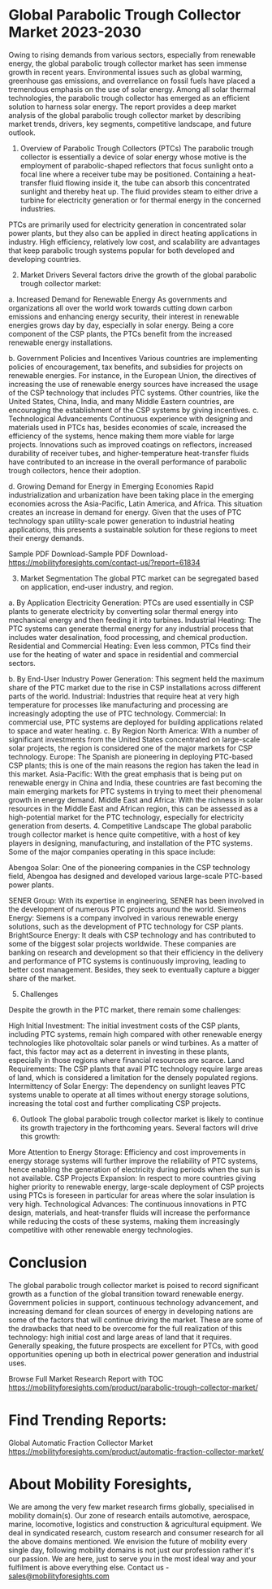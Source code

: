 # Global Parabolic Trough Collector Market 2023-2030
Owing to rising demands from various sectors, especially from renewable energy, the global parabolic trough collector market has seen immense growth in recent years. Environmental issues such as global warming, greenhouse gas emissions, and overreliance on fossil fuels have placed a tremendous emphasis on the use of solar energy. Among all solar thermal technologies, the parabolic trough collector has emerged as an efficient solution to harness solar energy. The report provides a deep market analysis of the global parabolic trough collector market by describing market trends, drivers, key segments, competitive landscape, and future outlook.

1. Overview of Parabolic Trough Collectors (PTCs)
The parabolic trough collector is essentially a device of solar energy whose motive is the employment of parabolic-shaped reflectors that focus sunlight onto a focal line where a receiver tube may be positioned. Containing a heat-transfer fluid flowing inside it, the tube can absorb this concentrated sunlight and thereby heat up. The fluid provides steam to either drive a turbine for electricity generation or for thermal energy in the concerned industries.

PTCs are primarily used for electricity generation in concentrated solar power plants, but they also can be applied in direct heating applications in industry. High efficiency, relatively low cost, and scalability are advantages that keep parabolic trough systems popular for both developed and developing countries.

2. Market Drivers
Several factors drive the growth of the global parabolic trough collector market:

a. Increased Demand for Renewable Energy
As governments and organizations all over the world work towards cutting down carbon emissions and enhancing energy security, their interest in renewable energies grows day by day, especially in solar energy. Being a core component of the CSP plants, the PTCs benefit from the increased renewable energy installations.

b. Government Policies and Incentives
Various countries are implementing policies of encouragement, tax benefits, and subsidies for projects on renewable energies. For instance, in the European Union, the directives of increasing the use of renewable energy sources have increased the usage of the CSP technology that includes PTC systems. Other countries, like the United States, China, India, and many Middle Eastern countries, are encouraging the establishment of the CSP systems by giving incentives.
c. Technological Advancements
Continuous experience with designing and materials used in PTCs has, besides economies of scale, increased the efficiency of the systems, hence making them more viable for large projects. Innovations such as improved coatings on reflectors, increased durability of receiver tubes, and higher-temperature heat-transfer fluids have contributed to an increase in the overall performance of parabolic trough collectors, hence their adoption.

d. Growing Demand for Energy in Emerging Economies
Rapid industrialization and urbanization have been taking place in the emerging economies across the Asia-Pacific, Latin America, and Africa. This situation creates an increase in demand for energy. Given that the uses of PTC technology span utility-scale power generation to industrial heating applications, this presents a sustainable solution for these regions to meet their energy demands.

Sample PDF Download-Sample PDF Download- https://mobilityforesights.com/contact-us/?report=61834


3. Market Segmentation
The global PTC market can be segregated based on application, end-user industry, and region.

a. By Application
Electricity Generation: PTCs are used essentially in CSP plants to generate electricity by converting solar thermal energy into mechanical energy and then feeding it into turbines.
Industrial Heating: The PTC systems can generate thermal energy for any industrial process that includes water desalination, food processing, and chemical production.
Residential and Commercial Heating: Even less common, PTCs find their use for the heating of water and space in residential and commercial sectors.

b. By End-User Industry
Power Generation: This segment held the maximum share of the PTC market due to the rise in CSP installations across different parts of the world.
Industrial: Industries that require heat at very high temperature for processes like manufacturing and processing are increasingly adopting the use of PTC technology.
Commercial: In commercial use, PTC systems are deployed for building applications related to space and water heating. c. By Region North America: With a number of significant investments from the United States concentrated on large-scale solar projects, the region is considered one of the major markets for CSP technology. Europe: The Spanish are pioneering in deploying PTC-based CSP plants; this is one of the main reasons the region has taken the lead in this market.
Asia-Pacific: With the great emphasis that is being put on renewable energy in China and India, these countries are fast becoming the main emerging markets for PTC systems in trying to meet their phenomenal growth in energy demand. Middle East and Africa: With the richness in solar resources in the Middle East and African region, this can be assessed as a high-potential market for the PTC technology, especially for electricity generation from deserts. 4. Competitive Landscape
The global parabolic trough collector market is hence quite competitive, with a host of key players in designing, manufacturing, and installation of the PTC systems. Some of the major companies operating in this space include:

Abengoa Solar: One of the pioneering companies in the CSP technology field, Abengoa has designed and developed various large-scale PTC-based power plants.

SENER Group: With its expertise in engineering, SENER has been involved in the development of numerous PTC projects around the world.
Siemens Energy: Siemens is a company involved in various renewable energy solutions, such as the development of PTC technology for CSP plants.
BrightSource Energy: It deals with CSP technology and has contributed to some of the biggest solar projects worldwide.
These companies are banking on research and development so that their efficiency in the delivery and performance of PTC systems is continuously improving, leading to better cost management. Besides, they seek to eventually capture a bigger share of the market.

5. Challenges

Despite the growth in the PTC market, there remain some challenges:

High Initial Investment: The initial investment costs of the CSP plants, including PTC systems, remain high compared with other renewable energy technologies like photovoltaic solar panels or wind turbines. As a matter of fact, this factor may act as a deterrent in investing in these plants, especially in those regions where financial resources are scarce.
Land Requirements: The CSP plants that avail PTC technology require large areas of land, which is considered a limitation for the densely populated regions.
Intermittency of Solar Energy: The dependency on sunlight leaves PTC systems unable to operate at all times without energy storage solutions, increasing the total cost and further complicating CSP projects.

6. Outlook
The global parabolic trough collector market is likely to continue its growth trajectory in the forthcoming years. Several factors will drive this growth:

More Attention to Energy Storage: Efficiency and cost improvements in energy storage systems will further improve the reliability of PTC systems, hence enabling the generation of electricity during periods when the sun is not available.
CSP Projects Expansion: In respect to more countries giving higher priority to renewable energy, large-scale deployment of CSP projects using PTCs is foreseen in particular for areas where the solar insulation is very high.
Technological Advances: The continuous innovations in PTC design, materials, and heat-transfer fluids will increase the performance while reducing the costs of these systems, making them increasingly competitive with other renewable energy technologies.
# Conclusion
The global parabolic trough collector market is poised to record significant growth as a function of the global transition toward renewable energy. Government policies in support, continuous technology advancement, and increasing demand for clean sources of energy in developing nations are some of the factors that will continue driving the market. These are some of the drawbacks that need to be overcome for the full realization of this technology: high initial cost and large areas of land that it requires. Generally speaking, the future prospects are excellent for PTCs, with good opportunities opening up both in electrical power generation and industrial uses.





Browse Full Market Research Report with TOC
https://mobilityforesights.com/product/parabolic-trough-collector-market/




# Find Trending Reports:
Global Automatic Fraction Collector Market
https://mobilityforesights.com/product/automatic-fraction-collector-market/


# About Mobility Foresights,
We are among the very few market research firms globally, specialised in mobility domain(s). Our zone of research entails automotive, aerospace, marine, locomotive, logistics and construction & agricultural equipment. We deal in syndicated research, custom research and consumer research for all the above domains mentioned.
We envision the future of mobility every single day, following mobility domains is not just our profession rather it's our passion. We are here, just to serve you in the most ideal way and your fulfilment is above everything else. Contact us -  sales@mobilityforesights.com 




